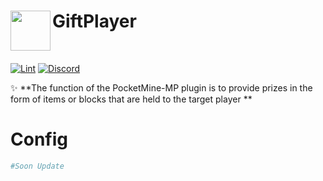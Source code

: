 <h1>GiftPlayer<img src="https://www.google.com/imgres?imgurl=https%3A%2F%2Fcdn-icons-png.flaticon.com%2F512%2F4213%2F4213958.png&tbnid=OOEe7-0ELYrngM&vet=1&imgrefurl=https%3A%2F%2Fwww.flaticon.com%2Ffree-icon%2Fgift-box_4213958&docid=0mESk_qZ4C7bRM&w=512&h=512&hl=in-ID&source=sh%2Fx%2Fim%2Fm6%2F4&shem=uvafe2" height="64" width="64" align="left"></img></h1><br/>


[![Lint](https://poggit.pmmp.io/ci.shield/MyFreds/GiftPlayer/GiftPlayer)](https://poggit.pmmp.io/ci/MyFreds/GiftPlayer/GiftPlayer)
[![Discord](https://img.shields.io/discord/979551565415346297.svg?label=&logo=discord&logoColor=ffffff&color=7389D8&labelColor=6A7EC2)](https://discord.gg/pKA9njAwyX)

✨ **The function of the PocketMine-MP plugin is to provide prizes in the form of items or blocks that are held to the target player **

# Config

```yaml
#Soon Update
```
